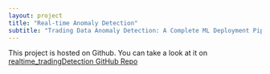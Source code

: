 ```yaml
---
layout: project
title: "Real-time Anomaly Detection"
subtitle: "Trading Data Anomaly Detection: A Complete ML Deployment Pipeline"
---
```


This project is hosted on Github. You can take a look at it on [realtime_tradingDetection GitHub Repo](https://github.com/Jalanjii/realtime_tradingDetection)

